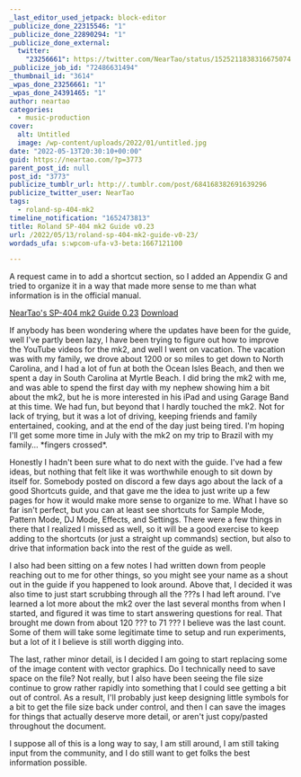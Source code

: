 ```yaml
---
_last_editor_used_jetpack: block-editor
_publicize_done_22315546: "1"
_publicize_done_22890294: "1"
_publicize_done_external:
  twitter:
    "23256661": https://twitter.com/NearTao/status/1525211838316675074
_publicize_job_id: "72486631494"
_thumbnail_id: "3614"
_wpas_done_23256661: "1"
_wpas_done_24391465: "1"
author: neartao
categories:
  - music-production
cover:
  alt: Untitled
  image: /wp-content/uploads/2022/01/untitled.jpg
date: "2022-05-13T20:30:10+00:00"
guid: https://neartao.com/?p=3773
parent_post_id: null
post_id: "3773"
publicize_tumblr_url: http://.tumblr.com/post/684168382691639296
publicize_twitter_user: NearTao
tags:
  - roland-sp-404-mk2
timeline_notification: "1652473813"
title: Roland SP-404 mk2 Guide v0.23
url: /2022/05/13/roland-sp-404-mk2-guide-v0-23/
wordads_ufa: s:wpcom-ufa-v3-beta:1667121100

---
```

A request came in to add a shortcut section, so I added an Appendix G and tried to organize it in a way that made more sense to me than what information is in the official manual.

[NearTao's SP-404 mk2 Guide 0.23](/wp-content/uploads/2022/05/neartaos-sp-404-mk2-guide-0.23.pdf) [Download](/wp-content/uploads/2022/05/neartaos-sp-404-mk2-guide-0.23.pdf)

If anybody has been wondering where the updates have been for the guide, well I've partly been lazy, I have been trying to figure out how to improve the YouTube videos for the mk2, and well I went on vacation. The vacation was with my family, we drove about 1200 or so miles to get down to North Carolina, and I had a lot of fun at both the Ocean Isles Beach, and then we spent a day in South Carolina at Myrtle Beach. I did bring the mk2 with me, and was able to spend the first day with my nephew showing him a bit about the mk2, but he is more interested in his iPad and using Garage Band at this time. We had fun, but beyond that I hardly touched the mk2. Not for lack of trying, but it was a lot of driving, keeping friends and family entertained, cooking, and at the end of the day just being tired. I'm hoping I'll get some more time in July with the mk2 on my trip to Brazil with my family... \*fingers crossed\*.

Honestly I hadn't been sure what to do next with the guide. I've had a few ideas, but nothing that felt like it was worthwhile enough to sit down by itself for. Somebody posted on discord a few days ago about the lack of a good Shortcuts guide, and that gave me the idea to just write up a few pages for how it would make more sense to organize to me. What I have so far isn't perfect, but you can at least see shortcuts for Sample Mode, Pattern Mode, DJ Mode, Effects, and Settings. There were a few things in there that I realized I missed as well, so it will be a good exercise to keep adding to the shortcuts (or just a straight up commands) section, but also to drive that information back into the rest of the guide as well.

I also had been sitting on a few notes I had written down from people reaching out to me for other things, so you might see your name as a shout out in the guide if you happened to look around. Above that, I decided it was also time to just start scrubbing through all the ???s I had left around. I've learned a lot more about the mk2 over the last several months from when I started, and figured it was time to start answering questions for real. That brought me down from about 120 ??? to 71 ??? I believe was the last count. Some of them will take some legitimate time to setup and run experiments, but a lot of it I believe is still worth digging into.

The last, rather minor detail, is I decided I am going to start replacing some of the image content with vector graphics. Do I technically need to save space on the file? Not really, but I also have been seeing the file size continue to grow rather rapidly into something that I could see getting a bit out of control. As a result, I'll probably just keep designing little symbols for a bit to get the file size back under control, and then I can save the images for things that actually deserve more detail, or aren't just copy/pasted throughout the document.

I suppose all of this is a long way to say, I am still around, I am still taking input from the community, and I do still want to get folks the best information possible.
